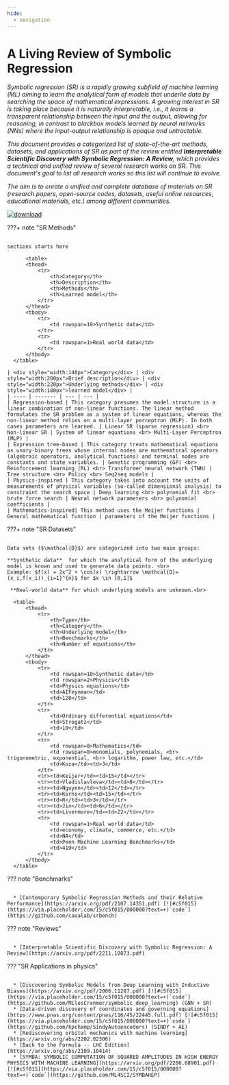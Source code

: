 ```yaml
---
hide:
  - navigation
---
```



# **A Living Review of Symbolic Regression**

*Symbolic regression (SR) is a rapidly growing subfield of machine learning (ML) aiming to learn the analytical form of models that underlie data by searching the space of mathematical expressions. A growing interest in SR is taking place because it is naturally interpretable, i.e., it learns a transparent relationship between the input and the output, allowing for reasoning, in contrast to blackbox models learned by neural networks (NNs) where the input-output relationship is opaque and untractable.*

*This document provides a categorized list of state-of-the-art methods, datasets, and applications of SR as part of the review entitled ***Interpretable Scientific Discovery with Symbolic Regression: A Review***, which provides a technical and unified review of several research works on SR. This document's goal to list all research works so this list will continue to evolve. <!--This living review was proposed in the mentioned review in analogy with HEP ML Living Review ([link](https://iml-wg.github.io/HEPML-LivingReview/)).-->*

*The aim is to create a unified and complete database of materials on SR (research papers, open-source codes, datasets, useful online resources, educational materials, etc.) among different communities.*

<!-- [<img src="https://s18955.pcdn.co/wp-content/uploads/2018/02/github.png" width="25"/>](https://github.com/user/repository/subscription) -->

<!-- This living review was proposed in the mentioned review in analogy with [HEP ML Living Review](https://iml-wg.github.io/HEPML-LivingReview/). The goal is to list all research works on symbolic regression, so it is expected that ***this list will continue to evolve***. The fact that a paper is listed in this document does not endorse or validate its content - that is for the community (and for peer review) to decide. -->

[![download](https://img.shields.io/badge/download-review-blue.svg)](https://arxiv.org/pdf/2211.10873.pdf)

???+ note "SR Methods"
    <div class="meta_for_parser tablespecs"
    style="font-size: 1pt;visibility:hidden" markdown>
    ##  SR Methods
    </div>

    sections starts here 
  
          <table>
          <thead>
              <tr>
                  <th>Category</th>
                  <th>Description</th>
                  <th>Methods</th>
                  <th>Learned model</th>
              </tr>
          </thead>
          <tbody>
              <tr>
                  <td rowspan=10>Synthetic data</td>
              </tr>
              <tr>
                  <td rowspan=1>Real world data</td>
              </tr>
          </tbody>
      </table>
    
    | <div style="width:140px">Category</div> | <div style="width:200px">Brief description</div> | <div style="width:220px">Underlying methods</div> | <div style="width:180px">learned model</div> |
    | ---- | ------- | --- | --- |
    | Regression-based | This category presumes the model structure is a linear combination of non-linear functions. The linear method formulates the SR problem as a system of linear equations, whereas the non-linear method relies on a multi-layer perceptron (MLP). In both cases parameters are learned. | Linear SR (sparse regression) <br> Non-linear SR | System of linear equations <br> Multi-Layer Perceptron (MLP) |
    | Expression tree-based | This category treats mathematical equations as unary-binary trees whose internal nodes are mathematical operators (algebraic operators, analytical functions) and terminal nodes are constants and state variables. | Genetic programming (GP) <br> Reinforcement learning (RL) <br> Transformer neural network (TNN) | Tree structure <br> Policy <br> Seq2seq models |
    | Physics-inspired | This category takes into account the units of measurements of physical variables (so-called dimensional analysis) to constraint the search space | Deep learning <br> polynomial fit <br> brute force search | Neural network parameters <br> polynomial coefficients |
    | Mathematics-inspired| This method uses the Meijer functions | General mathematical function | parameters of the Meijer functions |


???+ note "SR Datasets"
    <div class="meta_for_parser tablespecs"
    style="font-size: 1pt;visibility:hidden" markdown>
    ##  SR Datasets
    </div>
    
    Data sets ($\mathcal{D}$) are categorized into two main groups:
    
    **Synthetic data**  for which the analytical form of the underlying model is known and used to generate data points. <br>
    Example: $f(x) = 2x^2 + \cos(x) \rightarrow \mathcal{D}=(x_i,f(x_i))_{i=1}^{n}$ for $x \in [0,1]$

     **Real-world data** for which underlying models are unknown.<br>
     
      <table>
          <thead>
              <tr>
                  <th>Type</th>
                  <th>Category</th>
                  <th>Underlying model</th>
                  <th>Benchmarks</th>
                  <th>Number of equations</th>
              </tr>
          </thead>
          <tbody>
              <tr>
                  <td rowspan=10>Synthetic data</td>
                  <td rowspan=2>Physics</td>
                  <td>Physics equations</td>
                  <td>AIFeynman</td>
                  <td>120</td>
              </tr>
              <tr>
                  <td>Ordinary differential equations</td>
                  <td>Strogatz</td>
                  <td>10</td>
              </tr>
              <tr>
                  <td rowspan=8>Mathematics</td>
                  <td rowspan=8>monomials, polynomials, <br> trigonometric, exponential, <br> logarithm, power law, etc.</td> 
                  <td>Koza</td><td>3</td>
              </tr>
              <tr><td>Keijer</td><td>15</td></tr>
              <tr><td>Vladislavleva</td><td>8</td></tr>
              <tr><td>Nguyen</td><td>12</td></tr>
              <tr><td>Korns</td><td>15</td></tr>
              <tr><td>R</td><td>3</td></tr>
              <tr><td>Jin</td><td>6</td></tr>
              <tr><td>Livermore</td><td>22</td></tr>  
              <tr>
                  <td rowspan=1>Real world data</td>
                  <td>economy, climate, commerce, etc.</td>
                  <td>NA</td>
                  <td>Penn Machine Learning Benchmarks</td>
                  <td>419</td>
              </tr>
          </tbody>
      </table>

??? note "Benchmarks"
    <div class="meta_for_parser tablespecs"
    style="font-size: 1pt;visibility:hidden" markdown>
    ##  Benchmarks
    </div>
    
      * [Contemporary Symbolic Regression Methods and their Relative Performance](https://arxiv.org/pdf/2107.14351.pdf) [![#c5f015](https://via.placeholder.com/15/c5f015/000000?text=+)`code`](https://github.com/cavalab/srbench)
      
??? note "Reviews"
    <div class="meta_for_parser tablespecs"
    style="font-size: 1pt;visibility:hidden" markdown>
    ##  Reviews
    </div>
    
      * [Interpretable Scientific Discovery with Symbolic Regression: A Review](https://arxiv.org/pdf/2211.10873.pdf)

??? "SR Applications in physics"
    <div class="meta_for_parser tablespecs"
    style="font-size: 1pt;visibility:hidden" markdown>
    ##  SR Applications
    </div>

      * [Discovering Symbolic Models from Deep Learning with Inductive Biases](https://arxiv.org/pdf/2006.11287.pdf) [![#c5f015](https://via.placeholder.com/15/c5f015/000000?text=+)`code`](https://github.com/MilesCranmer/symbolic_deep_learning) (GNN + SR)
      * [Data-driven discovery of coordinates and governing equations](https://www.pnas.org/content/pnas/116/45/22445.full.pdf) [![#c5f015](https://via.placeholder.com/15/c5f015/000000?text=+)`code`](https://github.com/kpchamp/SindyAutoencoders) (SINDY + AE)
      * [Rediscovering orbital mechanics with machine learning](https://arxiv.org/abs/2202.02306)
      * [Back to the Formula -- LHC Edition](https://arxiv.org/abs/2109.10414)
      * [SYMBA: SYMBOLIC COMPUTATION OF SQUARED AMPLITUDES IN HIGH ENERGY PHYSICS WITH MACHINE LEARNING](https://arxiv.org/pdf/2206.08901.pdf) [![#c5f015](https://via.placeholder.com/15/c5f015/000000?text=+)`code`](https://github.com/ML4SCI/SYMBAHEP)
      
